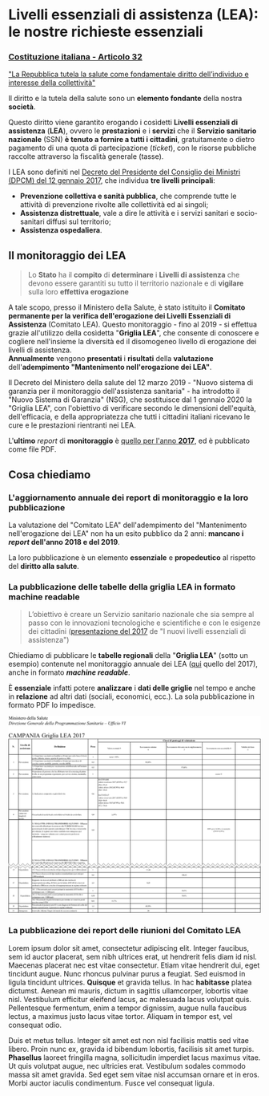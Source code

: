 <h1 class="text-blue anim-fade-in">Livelli essenziali di assistenza (LEA): le nostre richieste essenziali</h1>

<div class="col-12">
  <a style="padding-bottom: 10px !important;margin-bottom: 15px;" class="d-block box-shadow-medium px-3 pt-4 pb-6 position-relative rounded-1 overflow-hidden no-underline" href="#">
    <div class="bg-blue position-absolute top-0 left-0 py-1 width-full"></div>
    <h3 class="text-gray-dark">Costituzione italiana - Articolo 32</h3>
    <p class="text-gray f3">
      "La Repubblica tutela la salute come fondamentale diritto dell’individuo e interesse della collettività"
    </p>
  </a>
</div>

Il diritto e la tutela della salute sono un **elemento fondante** della nostra **società**.

Questo diritto viene garantito erogando i cosìdetti **Livelli essenziali di assistenza** (**LEA**), ovvero le **prestazioni** e i **servizi** che il **Servizio sanitario nazionale** (SSN) **è tenuto a fornire a tutti i cittadini**, gratuitamente o dietro pagamento di una quota di partecipazione (*ticket*), con le risorse pubbliche raccolte attraverso la fiscalità generale (tasse).

I LEA sono definiti nel [Decreto del Presidente del Consiglio dei Ministri (DPCM) del 12 gennaio 2017](http://www.trovanorme.salute.gov.it/norme/dettaglioAtto?id=58669&completo=true), che individua **tre livelli principali**:

- **Prevenzione collettiva e sanità pubblica**, che comprende tutte le attività di prevenzione rivolte alle collettività ed ai singoli;
- **Assistenza distrettuale**, vale a dire le attività e i servizi sanitari e socio-sanitari diffusi sul territorio;
- **Assistenza ospedaliera**.

<h2 class="text-green">Il monitoraggio dei LEA</h2>

> Lo **Stato** ha il **compito** di **determinare** i **Livelli di assistenza** che devono essere garantiti su tutto il territorio nazionale e di **vigilare** sulla loro **effettiva erogazione**

A tale scopo, presso il Ministero della Salute, è stato istituito il **Comitato permanente per la verifica dell'erogazione dei Livelli Essenziali di Assistenza** (Comitato LEA). Questo monitoraggio - fino al 2019 - si effettua grazie all'utilizzo della cosìdetta "**Griglia LEA**", che consente di conoscere e cogliere nell'insieme la diversità ed il disomogeneo livello di erogazione dei livelli di assistenza.<br>
**Annualmente** vengono **presentati** i **risultati** della **valutazione** dell'**adempimento "Mantenimento nell'erogazione dei LEA"**.

Il Decreto del Ministero della salute del 12 marzo 2019 - "Nuovo sistema di garanzia per il monitoraggio dell'assistenza sanitaria" - ha introdotto il "Nuovo Sistema di Garanzia" (NSG), che sostituisce dal 1 gennaio 2020 la "Griglia LEA", con l'obiettivo di verificare secondo le dimensioni dell'equità, dell'efficacia, e della appropriatezza che tutti i cittadini italiani ricevano le cure e le prestazioni rientranti nei LEA.

L'**ultimo** *report* di **monitoraggio** è [quello per l'anno **2017**](http://www.salute.gov.it/imgs/C_17_pubblicazioni_2832_allegato.pdf), ed è pubblicato come file PDF.

<h2 class="text-red">Cosa chiediamo</h2>

<h3 class="text-orange-light">L'aggiornamento annuale dei report di monitoraggio e la loro pubblicazione</h3>

La valutazione del "Comitato LEA" dell'adempimento del "Mantenimento nell'erogazione dei LEA" non ha un esito pubblico da 2 anni: **mancano i *report* dell'anno 2018 e del 2019**.

La loro pubblicazione è un elemento **essenziale** e **propedeutico** al rispetto del **diritto alla salute**.

<h3 class="text-orange-light">La pubblicazione delle tabelle della griglia LEA in formato machine readable</h3>

> L’obiettivo è creare un Servizio sanitario nazionale che sia sempre al passo con le innovazioni tecnologiche e scientifiche e con le esigenze dei cittadini ([presentazione del 2017](http://www.salute.gov.it/imgs/C_17_notizie_2842_listaFile_itemName_0_file.pdf) de "I nuovi livelli essenziali di assistenza")

Chiediamo di pubblicare le **tabelle regionali** della "**Griglia LEA**" (sotto un esempio) contenute nel monitoraggio annuale dei LEA ([qui](http://www.salute.gov.it/imgs/C_17_pubblicazioni_2832_allegato.pdf) quello del 2017), anche in formato ***machine readable***.

È **essenziale** infatti potere **analizzare** i **dati delle griglie** nel tempo e anche in **relazione** ad altri dati (sociali, economici, ecc.). La sola pubblicazione in formato PDF lo impedisce.

![](imgs/grigliaLEA.png)

<h3 class="text-orange-light">La pubblicazione dei report delle riunioni del Comitato LEA</h3>

Lorem ipsum dolor sit amet, consectetur adipiscing elit. Integer faucibus, sem id auctor placerat, sem nibh ultrices erat, ut hendrerit felis diam id nisl. Maecenas placerat nec est vitae consectetur. Etiam vitae hendrerit dui, eget tincidunt augue. Nunc rhoncus pulvinar purus a feugiat. Sed euismod in ligula tincidunt ultrices. **Quisque** et gravida tellus. In hac **habitasse** platea dictumst. Aenean mi mauris, dictum in sagittis ullamcorper, lobortis vitae nisl. Vestibulum efficitur eleifend lacus, ac malesuada lacus volutpat quis. Pellentesque fermentum, enim a tempor dignissim, augue nulla faucibus lectus, a maximus justo lacus vitae tortor. Aliquam in tempor est, vel consequat odio.

Duis et metus tellus. Integer sit amet est non nisl facilisis mattis sed vitae libero. Proin nunc ex, gravida id bibendum lobortis, facilisis sit amet turpis. **Phasellus** laoreet fringilla magna, sollicitudin imperdiet lacus maximus vitae. Ut quis volutpat augue, nec ultricies erat. Vestibulum sodales commodo massa sit amet gravida. Sed eget sem vitae nisl accumsan ornare et in eros. Morbi auctor iaculis condimentum. Fusce vel consequat ligula.
